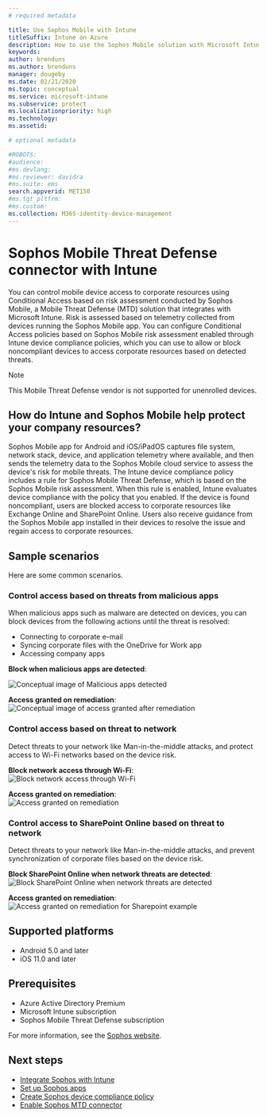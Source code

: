 ```yaml
---
# required metadata

title: Use Sophos Mobile with Intune
titleSuffix: Intune on Azure
description: How to use the Sophos Mobile solution with Microsoft Intune to control mobile device access to your corporate resources.
keywords:
author: brenduns
ms.author: brenduns
manager: dougeby
ms.date: 02/21/2020
ms.topic: conceptual
ms.service: microsoft-intune
ms.subservice: protect
ms.localizationpriority: high
ms.technology:
ms.assetid:  

# optional metadata

#ROBOTS:
#audience:
#ms.devlang:
#ms.reviewer: davidra
#ms.suite: ems
search.appverid: MET150
#ms.tgt_pltfrm:
#ms.custom:
ms.collection: M365-identity-device-management
---
```



# Sophos Mobile Threat Defense connector with Intune
You can control mobile device access to corporate resources using Conditional Access based on risk assessment conducted by Sophos Mobile, a Mobile Threat Defense (MTD) solution that integrates with Microsoft Intune. Risk is assessed based on telemetry collected from devices running the Sophos Mobile app.
You can configure Conditional Access policies based on Sophos Mobile risk assessment enabled through Intune device compliance policies, which you can use to allow or block noncompliant devices to access corporate resources based on detected threats.

> [!NOTE]
> This Mobile Threat Defense vendor is not supported for unenrolled devices.

## How do Intune and Sophos Mobile help protect your company resources?
Sophos Mobile app for Android and iOS/iPadOS captures file system, network stack, device, and application telemetry where available, and then sends the telemetry data to the Sophos Mobile cloud service to assess the device's risk for mobile threats.
The Intune device compliance policy includes a rule for Sophos Mobile Threat Defense, which is based on the Sophos Mobile risk assessment. When this rule is enabled, Intune evaluates device compliance with the policy that you enabled. If the device is found noncompliant, users are blocked access to corporate resources like Exchange Online and SharePoint Online. Users also receive guidance from the Sophos Mobile app installed in their devices to resolve the issue and regain access to corporate resources.  

## Sample scenarios
Here are some common scenarios.  
### Control access based on threats from malicious apps
When malicious apps such as malware are detected on devices, you can block devices from the following actions until the threat is resolved:
- Connecting to corporate e-mail
- Syncing corporate files with the OneDrive for Work app
- Accessing company apps

**Block when malicious apps are detected**:
 
![Conceptual image of Malicious apps detected](./media/sophos-mtd-connector/sophos_malicious_apps_blocked.png)  

**Access granted on remediation**:  
![Conceptual image of access granted after remediation](./media/sophos-mtd-connector/sophos_malicious_apps_unblocked.png)

### Control access based on threat to network  
Detect threats to your network like Man-in-the-middle attacks, and protect access to Wi-Fi networks based on the device risk.  

**Block network access through Wi-Fi**:  
![Block network access through Wi-Fi](./media/sophos-mtd-connector/sophos_network_wifi_blocked.png)

**Access granted on remediation**:   
![Access granted on remediation](./media/sophos-mtd-connector/sophos_network_wifi_unblocked.png)  

### Control access to SharePoint Online based on threat to network  
Detect threats to your network like Man-in-the-middle attacks, and prevent synchronization of corporate files based on the device risk.  

**Block SharePoint Online when network threats are detected**:   
![Block SharePoint Online when network threats are detected](./media/sophos-mtd-connector/sophos_network_spo_blocked.png)  

**Access granted on remediation**:  
![Access granted on remediation for Sharepoint example](./media/sophos-mtd-connector/sophos_network_spo_unblocked.png)  

## Supported platforms  
- Android 5.0 and later
- iOS 11.0 and later

## Prerequisites  
- Azure Active Directory Premium
- Microsoft Intune subscription 
- Sophos Mobile Threat Defense subscription

For more information, see the [Sophos website](https://www.sophos.com/en-us/products/mobile-control.aspx).

## Next steps  
- [Integrate Sophos with Intune](sophos-mtd-connector-integration.md)
- [Set up Sophos apps](mtd-apps-ios-app-configuration-policy-add-assign.md)
- [Create Sophos device compliance policy](mtd-device-compliance-policy-create.md)
- [Enable Sophos MTD connector](mtd-connector-enable.md)
